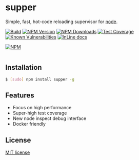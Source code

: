 # supper

  Simple, fast, hot-code reloading supervisor for [node](http://nodejs.org).

  [![Build][travis-image]][travis-url]
  [![NPM Version][npm-image]][npm-url]
  [![NPM Downloads][downloads-image]][downloads-url]
  [![Test Coverage][coveralls-image]][coveralls-url]
  [![Known Vulnerabilities][vunerabilities-image]][vunerabilities-url]
  [![InLine docs][inch-image]][inch-url]
  
  [![NPM][nodei-image]][nodei-url]

```js

```

## Installation

```bash
$ [sudo] npm install supper -g
```

## Features

  * Focus on high performance
  * Super-high test coverage
  * New node inspect debug interface
  * Docker friendly

## License

  [MIT license](LICENSE)


[npm-image]: https://img.shields.io/npm/v/supper.svg
[npm-url]: https://npmjs.com/package/supper
[downloads-image]: https://img.shields.io/npm/dt/supper.svg
[downloads-url]: https://npmjs.com/package/supper
[travis-image]: https://img.shields.io/travis/junior/supper/master.svg
[travis-url]: https://travis-ci.org/junior/supper
[coveralls-image]: https://img.shields.io/coveralls/junior/supper/master.svg
[coveralls-url]: https://coveralls.io/r/junior/supper?branch=master
[vunerabilities-image]: https://snyk.io/test/npm/supper/badge.svg
[vunerabilities-url]: https://snyk.io/test/npm/supper
[gratipay-image-junior]: https://img.shields.io/gratipay/junior.svg
[gratipay-url-junior]: https://gratipay.com/junior/
[inch-image]: http://inch-ci.org/github/junior/supper.svg?branch=master
[inch-url]: http://inch-ci.org/github/junior/supper
[nodei-image]: https://nodei.co/npm/supper.png?downloads=true&downloadRank=true&stars=tru
[nodei-url]: https://nodei.co/npm/supper/

